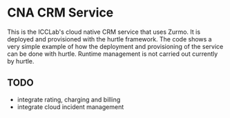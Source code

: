 # CNA CRM Service

This is the ICCLab's cloud native CRM service that uses Zurmo. It is deployed and provisioned with the hurtle framework. The code shows a very simple example of how the deployment and provisioning of the service can be done with hurtle. Runtime management is not carried out currently by hurtle.

## TODO

* integrate rating, charging and billing
* integrate cloud incident management